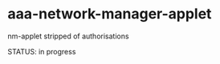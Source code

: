 aaa-network-manager-applet
==========================

nm-applet stripped of authorisations

STATUS: in progress
